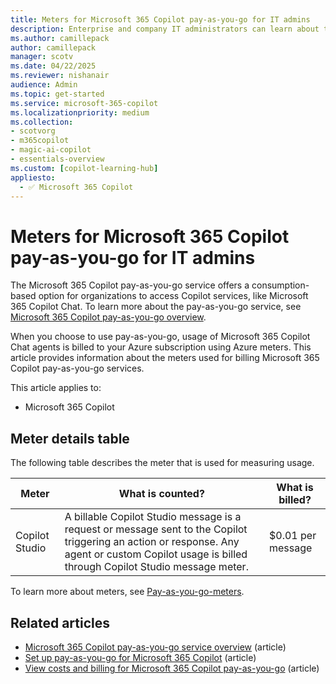 ```yaml
---
title: Meters for Microsoft 365 Copilot pay-as-you-go for IT admins
description: Enterprise and company IT administrators can learn about the meters for the pay-as-you-go service for Microsoft 365 Copilot, including Copilot Chat.
ms.author: camillepack
author: camillepack
manager: scotv
ms.date: 04/22/2025
ms.reviewer: nishanair
audience: Admin
ms.topic: get-started
ms.service: microsoft-365-copilot
ms.localizationpriority: medium
ms.collection: 
- scotvorg
- m365copilot
- magic-ai-copilot
- essentials-overview
ms.custom: [copilot-learning-hub]
appliesto:
  - ✅ Microsoft 365 Copilot
---
```


# Meters for Microsoft 365 Copilot pay-as-you-go for IT admins

The Microsoft 365 Copilot pay-as-you-go service offers a consumption-based option for organizations to access Copilot services, like Microsoft 365 Copilot Chat. To learn more about the pay-as-you-go service, see [Microsoft 365 Copilot pay-as-you-go overview](overview.md).

When you choose to use pay-as-you-go, usage of Microsoft 365 Copilot Chat agents is billed to your Azure subscription using Azure meters. This article provides information about the meters used for billing Microsoft 365 Copilot pay-as-you-go services.

This article applies to:

- Microsoft 365 Copilot

## Meter details table

The following table describes the meter that is used for measuring usage.

| Meter | What is counted? | What is billed? |
|---|---|---|
| Copilot Studio | A billable Copilot Studio message is a request or message sent to the Copilot triggering an action or response. Any agent or custom Copilot usage is billed through Copilot Studio message meter. | $0.01 per message     |

To learn more about meters, see [Pay-as-you-go-meters](/power-platform/admin/pay-as-you-go-meters).

## Related articles

- [Microsoft 365 Copilot pay-as-you-go service overview](overview.md) (article)
- [Set up pay-as-you-go for Microsoft 365 Copilot](setup.md) (article)
- [View costs and billing for Microsoft 365 Copilot pay-as-you-go](view-cost.md) (article)
